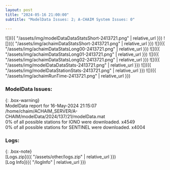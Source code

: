 ```yaml
---
layout: post
title: "2024-05-16 21:00:00"
subtitle: "ModelData Issues: 2; A-CHAIM System Issues: 0"

---
```


![]({{ "/assets/img/modelDataDataStatsShort-2413721.png" | relative_url }})
![]({{ "/assets/img/achaimDataStatsShort-2413721.png" | relative_url }})
![]({{ "/assets/img/achaimDataStatsLong00-2413721.png" | relative_url }})
![]({{ "/assets/img/achaimDataStatsLong01-2413721.png" | relative_url }})
![]({{ "/assets/img/achaimDataStatsLong02-2413721.png" | relative_url }})
![]({{ "/assets/img/modelDataDataStats-2413721.png" | relative_url }})
![]({{ "/assets/img/modelDataStationStats-2413721.png" | relative_url }})
![]({{ "/assets/img/achaimRunTime-2413721.png" | relative_url }})


### ModelData Issues:  
  
{: .box-warning}  
 ModelData report for 16-May-2024 21:15:07   
 /home/chaim/ACHAIM_SERVER/A-CHAIM/modelData/2024/137/21/modelData.mat   
 0% of all possible stations for IONO were downloaded. x4549   
 0% of all possible stations for SENTINEL were downloaded. x4004   
  


### Logs:  
  
{: .box-note}  
[Logs.zip]({{ "/assets/other/logs.zip" | relative_url }})  
[Log Info]({{ "/logInfo" | relative_url }})  
